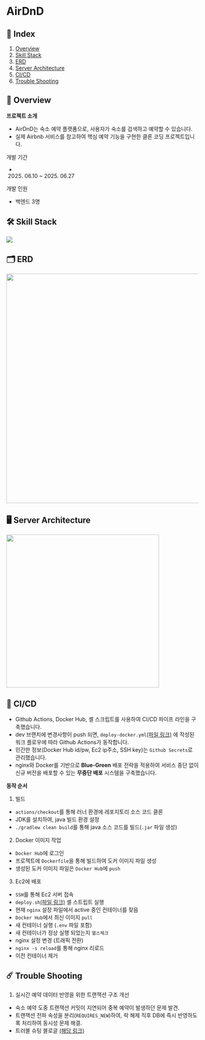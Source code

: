 # AirDnD

## 📝 Index

1. [Overview](#-overview)
2. [Skill Stack](#-skill-stack)
3. [ERD](#-erd)
4. [Server Architecture](#-server-architecture)
5. [CI/CD](#-ci-cd)
6. [Trouble Shooting](#-trouble-shooting)



## 📖 Overview
**프로젝트 소개**
- AirDnD는 숙소 예약 플랫폼으로, 사용자가 숙소를 검색하고 예약할 수 있습니다.
- 실제 Airbnb 서비스를 참고하여 핵심 예약 기능을 구현한 클론 코딩 프로젝트입니다.

개발 기간
- 2025. 06.10 ~ 2025. 06.27

개발 인원
- 백엔드 3명

## 🛠️ Skill Stack
<img src="https://mudhub-bucket.s3.ap-northeast-2.amazonaws.com/gist/skill+stack.png">

## 🗂️ ERD

<img src="https://mudhub-bucket.s3.ap-northeast-2.amazonaws.com/gist/Screenshot+2025-08-14+at+3.55.58%E2%80%AFPM.png" width="600">

## 🖥️ Server Architecture

<img src="https://mudhub-bucket.s3.ap-northeast-2.amazonaws.com/gist/Server+Architecture.png" height="400">

## 🔄 CI/CD

- Github Actions, Docker Hub, 셸 스크립트를 사용하여 CI/CD 파이프 라인을 구축했습니다.
- dev 브랜치에 변경사항이 push 되면, `deploy-docker.yml`[(파일
  링크)](https://github.com/jang-jinuk/be-airdnd/blob/dev/.github/workflows/deploy-docker.yml) 에 작성된 워크 플로우에 따라 Github Actions가 동작합니다.
- 민간한 정보(Docker Hub id/pw, Ec2 ip주소, SSH key)는 `Github Secrets`로 관리했습니다.
- nginx와 Docker를 기반으로 **Blue-Green** 배포 전략을 적용하여 서비스 중단 없이 신규 버전을 배포할 수 있는 **무중단 배포** 시스템을 구축했습니다.

**동작 순서**
1. 빌드
  - `actions/checkout`를 통해 러너 환경에 레포지토리 소스 코드 클론
  - JDK를 설치하여, java 빌드 환경 설정
  - `./gradlew clean build`를 통해 java 소스 코드를 빌드(`.jar` 파일 생성)
2. Docker 이미지 작업
  - `Docker Hub`에 로그인
  - 프로젝트에 `Dockerfile`을 통해 빌드하여 도커 이미지 파일 생성
  - 생성된 도커 이미지 파일은 `Docker Hub`에 `push`

3. Ec2에 배포
  - `SSH`를 통해 Ec2 서버 접속
  - `deploy.sh`[(파일 링크)](https://github.com/jang-jinuk/be-airdnd/blob/dev/deploy.sh) 셸 스트립트 실행
  - 현재 `nginx` 설정 파일에서 active 중인 컨테이너를 찾음
  - `Docker Hub`에서 최신 이미지 `pull`
  - 새 컨테이너 실행 (`.env` 파일 포함)
  - 새 컨테이너가 정상 실행 되었는지 `헬스체크`
  - nginx 설정 변경 (트래픽 전환)
  - `nginx -s reload`를 통해 nginx 리로드
  - 이전 컨테이너 제거

## ☄️ Trouble Shooting
1. 실시간 예약 데이터 반영을 위한 트랜잭션 구조 개선

  - 숙소 예약 도중 트랜잭션 커밋이 지연되어 중복 예약이 발생하던 문제 발견.
  - 트랜잭션 전파 속성을 분리(`REQUIRES_NEW`)하여, 락 해제 직후 DB에 즉시 반영하도록 처리하여 동시성 문제 해결.
  - 트러블 슈팅 블로글 [(해당 링크)](https://mudhub.tistory.com/2)



